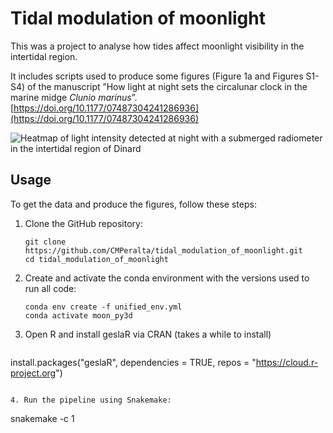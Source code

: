# Tidal modulation of moonlight
This was a project to analyse how tides affect moonlight visibility in the intertidal region. 

It includes scripts used to produce some figures (Figure 1a and Figures S1-S4) of the manuscript ”How light at night sets the circalunar clock in the marine midge *Clunio marinus*”. [https://doi.org/10.1177/07487304241286936](https://doi.org/10.1177/07487304241286936)


![Heatmap of light intensity detected at night with a
submerged radiometer in the intertidal region of Dinard](02_visuals/Figure1a_nm_400_500_600_2cycles_NIGHT.png)

## Usage

To get the data and produce the figures, follow these steps:

1. Clone the GitHub repository:

   ```
   git clone https://github.com/CMPeralta/tidal_modulation_of_moonlight.git
   cd tidal_modulation_of_moonlight
   ```

2. Create and activate the conda environment with the versions used to run all code: 

   ```
   conda env create -f unified_env.yml
   conda activate moon_py3d
   ```

3. Open R and install geslaR via CRAN (takes a while to install)

   ```
 install.packages("geslaR", dependencies = TRUE, repos = "https://cloud.r-project.org")
   ```

4. Run the pipeline using Snakemake:

   ```
   snakemake -c 1
   ```